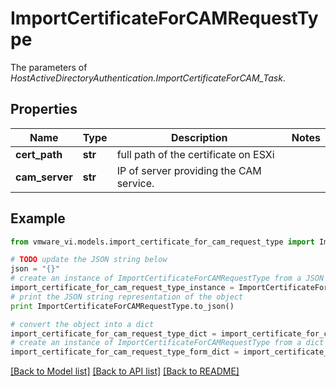 # ImportCertificateForCAMRequestType

The parameters of *HostActiveDirectoryAuthentication.ImportCertificateForCAM_Task*. 

## Properties
Name | Type | Description | Notes
------------ | ------------- | ------------- | -------------
**cert_path** | **str** | full path of the certificate on ESXi  | 
**cam_server** | **str** | IP of server providing the CAM service.  | 

## Example

```python
from vmware_vi.models.import_certificate_for_cam_request_type import ImportCertificateForCAMRequestType

# TODO update the JSON string below
json = "{}"
# create an instance of ImportCertificateForCAMRequestType from a JSON string
import_certificate_for_cam_request_type_instance = ImportCertificateForCAMRequestType.from_json(json)
# print the JSON string representation of the object
print ImportCertificateForCAMRequestType.to_json()

# convert the object into a dict
import_certificate_for_cam_request_type_dict = import_certificate_for_cam_request_type_instance.to_dict()
# create an instance of ImportCertificateForCAMRequestType from a dict
import_certificate_for_cam_request_type_form_dict = import_certificate_for_cam_request_type.from_dict(import_certificate_for_cam_request_type_dict)
```
[[Back to Model list]](../README.md#documentation-for-models) [[Back to API list]](../README.md#documentation-for-api-endpoints) [[Back to README]](../README.md)


